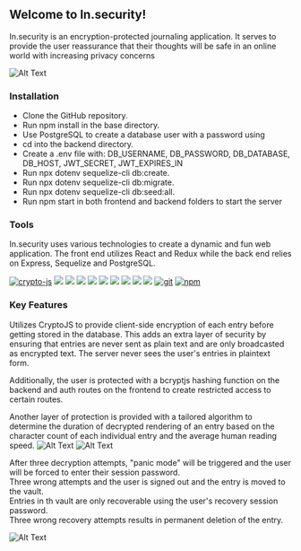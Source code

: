 ## Welcome to In.security!

In.security is an encryption-protected journaling application. It serves to provide the user reassurance that their thoughts will be safe in an online world with increasing privacy concerns

![Alt Text](https://media.giphy.com/media/yUjsQNcMOko42wse8w/giphy.gif)<br/>


### Installation
* Clone the GitHub repository.
* Run npm install in the base directory.
* Use  PostgreSQL to create a database user with a password using
* cd into the backend directory.
* Create a .env file with: DB_USERNAME, DB_PASSWORD, DB_DATABASE, DB_HOST, JWT_SECRET, JWT_EXPIRES_IN
* Run npx dotenv sequelize-cli db:create.
* Run npx dotenv sequelize-cli db:migrate.
* Run npx dotenv sequelize-cli db:seed:all.
* Run npm start in both frontend and backend folders to start the server

### Tools
In.security uses various technologies to create a dynamic and fun web application. The front end utilizes React and Redux while the back end relies on Express, Sequelize and PostgreSQL.

<a href="https://www.npmjs.com/package/crypto-js"><img alt="crypto-js" src="https://img.shields.io/badge/-CryptoJS-brightgreen" /></a>
<a href="https://developer.mozilla.org/en-US/docs/Web/JavaScript"><img src="https://img.shields.io/badge/-JavaScript-F7DF1E?logo=JavaScript&logoColor=333333" /></a>
<a href="https://www.heroku.com/"><img src="https://img.shields.io/badge/-Heroku-430098?logo=Heroku" /></a>
<a href="https://www.npmjs.com/package/express"><img src="https://img.shields.io/badge/-Express.js-000000?logo=Express" /></a>
<a href="https://www.postgresql.org/"><img src="https://img.shields.io/badge/-PostgreSQL-336791?logo=PostgreSQL" /></a>
<a href="https://reactjs.org/"><img src="https://img.shields.io/badge/-React-61DAFB?logo=React&logoColor=333333" /></a>
<a href="https://redux.js.org/"><img src="https://img.shields.io/badge/-Redux-764ABC?logo=Redux" /></a>
<a href="https://sequelize.org/"><img src="https://img.shields.io/badge/-Sequelize-039BE5" /></a>
<a href="https://developer.mozilla.org/en-US/docs/Web/CSS"><img src="https://img.shields.io/badge/-CSS3-1572B6?logo=CSS3" /></a>
<a href="https://developer.mozilla.org/en-US/docs/Web/HTML"><img src="https://img.shields.io/badge/-HTML5-E34F26?logo=HTML5&logoColor=ffffff" /></a>
<a href="#"><img alt="git" src="https://img.shields.io/badge/-Git-F05032?style=flat-square&logo=git&logoColor=white" /></a>
<a href="https://www.npmjs.com/"><img alt="npm" src="https://img.shields.io/badge/-NPM-CB3837?style=flat-square&logo=npm&logoColor=white" /></a>

### Key Features


Utilizes CryptoJS to provide client-side encryption of each entry before getting stored in the database. This adds an extra layer of security by ensuring that entries are never sent as plain text and are only broadcasted as encrypted text. The server never sees the user's entries in plaintext form.

Additionally, the user is protected with a bcryptjs hashing function on the backend and auth routes on the frontend to create restricted access to certain routes.

Another layer of protection is provided with a tailored algorithm to determine the duration of decrypted rendering of an entry based on the character count of each individual entry and the average human reading speed.
![Alt Text](https://media.giphy.com/media/NFA8SCyu8QybvFvgpf/giphy.gif)
![Alt Text](https://media.giphy.com/media/gNP20j8FtUSQNf0tVV/giphy.gif)

After three decryption attempts, "panic mode" will be triggered and the user will be forced to enter their session password.<br/>Three wrong attempts and the user is signed out and the entry is moved to the vault.<br/>Entries in th vault are only recoverable using the user's recovery session password. <br/>Three wrong recovery attempts results in permanent deletion of the entry.

![Alt Text](https://media.giphy.com/media/HnR7WJzpCvomGQfGeF/giphy.gif)<br/>
